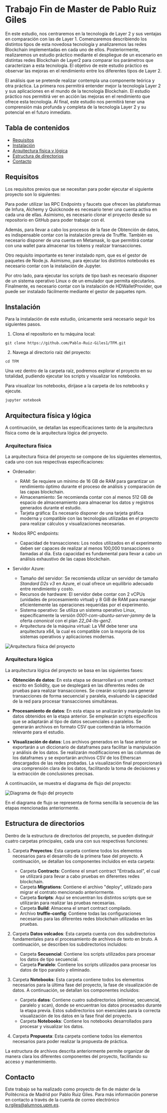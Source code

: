 
# Trabajo Fin de Master de Pablo Ruiz Giles


En este estudio, nos centraremos en la tecnología de Layer 2 y sus ventajas en comparación con las de Layer 1. Comenzaremos describiendo los distintos tipos de esta novedosa tecnología y analizaremos las redes Blockchain implementadas en cada uno de ellos. Posteriormente, realizaremos un estudio práctico mediante el despliegue de un escenario en distintas redes Blockchain de Layer2 para comparar los parámetros que caracterizan a esta tecnología. El objetivo de este estudio práctico es observar las mejoras en el rendimiento entre los diferentes tipos de Layer 2.

El análisis que se pretende realizar contempla una componente teórica y otra práctica. La primera nos permitirá entender mejor la tecnología Layer 2 y sus aplicaciones en el mundo de la tecnología Blockchain. El estudio práctico nos permitirá ver en acción las mejoras en el rendimiento que ofrece esta tecnología. Al final, este estudio nos permitirá tener una comprensión más profunda y completa de la tecnología Layer 2 y su potencial en el futuro inmediato.


## Tabla de contenidos
- [Requisitos](#requisitos)
- [Instalación](#instalación)
- [Arquitectura física y lógica](#arquitectura-física-y-lógica)
- [Estructura de directorios](#estructura-de-directorios)
- [Contacto](#contacto)


## Requisitos

Los requisitos previos que se necesitan para poder ejecutar el siguiente proyecto son lo siguientes:

Para poder utilizar las RPC Endpoints y faucets que ofrecen las plataformas de Infura, Alchemy y Quickcnode es necesario tener una cuenta activa en cada una de ellas. Asimismo, es necesario clonar el proyecto desde su repositorio en GitHub para poder trabajar con él.

Además, para llevar a cabo los procesos de la fase de Obtención de datos, es indispensable contar con la instalación previa de Truffle. También es necesario disponer de una cuenta en Metamask, lo que permitirá contar con una wallet para almacenar los tokens y realizar transacciones.

Otro requisito importante es tener instalado npm, que es el gestor de paquetes de Node.js. Asimismo, para ejecutar los distintos notebooks es necesario contar con la instalación de Jupyter.

Por otro lado, para ejecutar los scripts de tipo bash es necesario disponer de un sistema operativo Linux o de un emulador que permita ejecutarlos. Finalmente, es necesario contar con la instalación de HDWalletProvider, que puede ser instalado fácilmente mediante el gestor de paquetes npm.



## Instalación

Para la instalación de este estudio, únicamente será necesario seguir los siguientes pasos.

1. Clona el repositorio en tu máquina local:
```
git clone https://github.com/Pablo-Ruiz-Giles1/TFM.git
```

2. Navega al directorio raíz del proyecto:
```
cd TFM
```

Una vez dentro de la carpeta raíz, podremos explorar el proyecto en su totalidad, pudiendo ejecutar los scripts y visualizar los notebooks.

Para visualizar los notebooks, dirijase a la carpeta de los notebooks y ejecute.
```
jupyter notebook
```

## Arquitectura física y lógica

A continuación, se detallan las especificaciones tanto de la arquitectura física como de la arquitectura lógica del proyecto.

### Arquitectura física

La arquitectura física del proyecto se compone de los siguientes elementos, cada uno con sus respectivas especificaciones:

- Ordenador:
  - RAM: Se requiere un mínimo de 16 GB de RAM para garantizar un rendimiento óptimo durante el proceso de análisis y comparación de las capas blockchain.
  - Almacenamiento: Se recomienda contar con al menos 512 GB de espacio de almacenamiento para almacenar los datos y registros generados durante el estudio.
  - Tarjeta gráfica: Es necesario disponer de una tarjeta gráfica moderna y compatible con las tecnologías utilizadas en el proyecto para realizar cálculos y visualizaciones necesarias.

- Nodos RPC endpoints:
  - Capacidad de transacciones: Los nodos utilizados en el experimento deben ser capaces de realizar al menos 100,000 transacciones o llamadas al día. Esta capacidad es fundamental para llevar a cabo un análisis exhaustivo de las capas blockchain.

- Servidor Azure:
  - Tamaño del servidor: Se recomienda utilizar un servidor de tamaño *Standard D2s v3* en Azure, el cual ofrece un equilibrio adecuado entre rendimiento y costo.
  - Recursos de hardware: El servidor debe contar con 2 vCPUs (unidades de procesamiento virtual) y 8 GiB de RAM para manejar eficientemente las operaciones requeridas por el experimento.
  - Sistema operativo: Se utiliza un sistema operativo Linux, específicamente la versión *0001-com-ubuntu-server-jammy* de la oferta *canonical* con el plan *22_04-lts-gen2*.
  - Arquitectura de la máquina virtual: La VM debe tener una arquitectura x64, la cual es compatible con la mayoría de los sistemas operativos y aplicaciones modernas.

![Arquitectura física del proyecto](img/fisico.png)

### Arquitectura lógica

La arquitectura lógica del proyecto se basa en las siguientes fases:


 - **Obtención de datos**: En esta etapa se desarrollará un smart contract escrito en Solidity, que se desplegará en las diferentes redes de pruebas para realizar transacciones. Se crearán scripts para generar transacciones de forma secuencial y paralela, evaluando la capacidad de la red para procesar transacciones simultáneas.

 - **Procesamiento de datos**: En esta etapa se analizarán y manipularán los datos obtenidos en la etapa anterior. Se emplearán scripts específicos que se adaptarán al tipo de datos secuenciales o paralelos. Se generarán archivos en formato CSV que contendrán la información relevante para el estudio.

 - **Visualización de datos**: Los archivos generados en la fase anterior se exportarán a un diccionario de dataframes para facilitar la manipulación y análisis de los datos. Se realizarán modificaciones en las columnas de los dataframes y se exportarán archivos CSV de los Etherscan descargados de las redes probadas. La visualización final proporcionará una comprensión clara de los datos, facilitando la toma de decisiones y la extracción de conclusiones precisas.

A continuación, se muestra el diagrama de flujo del proyecto:

![Diagrama de flujo del proyecto](img/logico.png)

En el diagrama de flujo se representa de forma sencilla la secuencia de las etapas mencionadas anteriormente.

## Estructura de directorios

Dentro de la estructura de directorios del proyecto, se pueden distinguir cuatro carpetas principales, cada una con sus respectivas funciones:

1. Carpeta **Proyectos**: Esta carpeta contiene todos los elementos necesarios para el desarrollo de la primera fase del proyecto. A continuación, se detallan los componentes incluidos en esta carpeta:
   - Carpeta **Contracts**: Contiene el smart contract "Entrada.sol", el cual se utilizará para llevar a cabo pruebas en diferentes redes blockchain.
   - Carpeta **Migrations**: Contiene el archivo "deploy", utilizado para migrar el contrato mencionado anteriormente.
   - Carpeta **Scripts**: Aquí se encuentran los distintos scripts que se utilizarán para realizar las pruebas necesarias.
   - Carpeta **Build**: Almacena el smart contract compilado.
   - Archivo **truffle-config**: Contiene todas las configuraciones necesarias para las diferentes redes blockchain utilizadas en las pruebas.

2. Carpeta **Datos volcados**: Esta carpeta cuenta con dos subdirectorios fundamentales para el procesamiento de archivos de texto en bruto. A continuación, se describen los subdirectorios incluidos:
   - Carpeta **Secuencial**: Contiene los scripts utilizados para procesar los datos de tipo secuencial.
   - Carpeta **Paralelo**: Contiene los scripts utilizados para procesar los datos de tipo paralelo y eliminado.

3. Carpeta **Notebooks**: Esta carpeta contiene todos los elementos necesarios para la última fase del proyecto, la fase de visualización de datos. A continuación, se detallan los componentes incluidos:
   - Carpeta **datos**: Contiene cuatro subdirectorios (eliminar, secuencial, paralelo y scan), donde se encuentran los datos procesados durante la etapa previa. Estos subdirectorios son esenciales para la correcta visualización de los datos en la fase final del proyecto.
   - Carpeta **Notebooks**: Contiene los notebooks desarrollados para procesar y visualizar los datos.

4. Carpeta **Propuesta**: Esta carpeta contiene todos los elementos necesarios para poder realizar la propuesta de práctica.

La estructura de archivos descrita anteriormente permite organizar de manera clara los diferentes componentes del proyecto, facilitando su acceso y mantenimiento.


## Contacto

Este trabajo se ha realizado como proyecto de fin de máster de la Politécnica de Madrid por Pablo Ruiz Giles. Para más información ponerse en contacto a través de la cuenta de correo electrónico p.rgiles@alumnos.upm.es.



